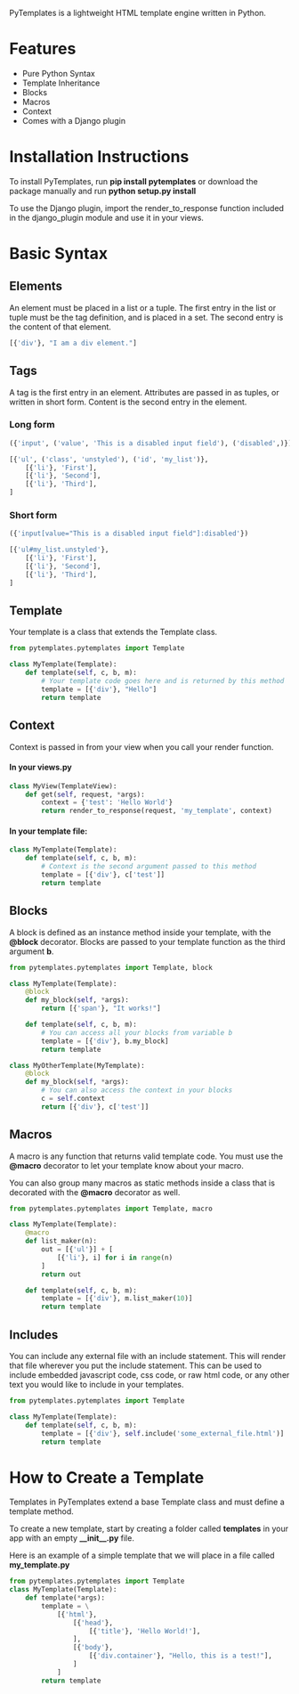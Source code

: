 PyTemplates is a lightweight HTML template engine written in Python.


# Features
* Pure Python Syntax
* Template Inheritance
* Blocks
* Macros
* Context
* Comes with a Django plugin

# Installation Instructions
To install PyTemplates, run **pip install pytemplates** or download the package manually and run **python setup.py install**

To use the Django plugin, import the render\_to\_response function included in the django\_plugin module and use it in your views.


# Basic Syntax

## Elements
An element must be placed in a list or a tuple. The first entry in the list or tuple must be the tag definition, and is placed in a set. The second entry is the content of that element.

```python
[{'div'}, "I am a div element."]
```

## Tags
A tag is the first entry in an element. Attributes are passed in as tuples, or written in short form. Content is the second entry in the element.

### Long form
```python
({'input', ('value', 'This is a disabled input field'), ('disabled',)})
```

```python
[{'ul', ('class', 'unstyled'), ('id', 'my_list')},
    [{'li'}, 'First'],
    [{'li'}, 'Second'],
    [{'li'}, 'Third'],
]
```

### Short form
```python
({'input[value="This is a disabled input field"]:disabled'})
```

```python
[{'ul#my_list.unstyled'},
    [{'li'}, 'First'],
    [{'li'}, 'Second'],
    [{'li'}, 'Third'],
]
```

## Template
Your template is a class that extends the Template class.
```python
from pytemplates.pytemplates import Template

class MyTemplate(Template):
    def template(self, c, b, m):
        # Your template code goes here and is returned by this method
        template = [{'div'}, "Hello"]
        return template
```

## Context
Context is passed in from your view when you call your render function.
#### In your views.py
```python
class MyView(TemplateView):
    def get(self, request, *args):
        context = {'test': 'Hello World'}
        return render_to_response(request, 'my_template', context)
```

#### In your template file:
```python
class MyTemplate(Template):
    def template(self, c, b, m):
        # Context is the second argument passed to this method
        template = [{'div'}, c['test']]
        return template
```

## Blocks
A block is defined as an instance method inside your template, with the **@block** decorator. Blocks are passed to your template function as the third argument **b**.
```python
from pytemplates.pytemplates import Template, block

class MyTemplate(Template):
    @block
    def my_block(self, *args):
        return [{'span'}, "It works!"]

    def template(self, c, b, m):
        # You can access all your blocks from variable b
        template = [{'div'}, b.my_block]
        return template

class MyOtherTemplate(MyTemplate):
    @block
    def my_block(self, *args):
        # You can also access the context in your blocks
        c = self.context
        return [{'div'}, c['test']]
```

## Macros
A macro is any function that returns valid template code. You must use the **@macro** decorator to let your template know about your macro.

You can also group many macros as static methods inside a class that is decorated with the **@macro** decorator as well.

```python
from pytemplates.pytemplates import Template, macro

class MyTemplate(Template):
    @macro
    def list_maker(n):
        out = [{'ul'}] + [
            [{'li'}, i] for i in range(n)
        ]
        return out

    def template(self, c, b, m):
        template = [{'div'}, m.list_maker(10)]
        return template
```

## Includes
You can include any external file with an include statement. This will render that file wherever you put the include statement. This can be used to include embedded javascript code, css code, or raw html code, or any other text you would like to include in your templates.

```python
from pytemplates.pytemplates import Template

class MyTemplate(Template):
    def template(self, c, b, m):
        template = [{'div'}, self.include('some_external_file.html')]
        return template
```

# How to Create a Template
Templates in PyTemplates extend a base Template class and must define a template method.

To create a new template, start by creating a folder called **templates** in your app with an empty **\_\_init\_\_.py** file.

Here is an example of a simple template that we will place in a file called **my\_template.py**

```python
from pytemplates.pytemplates import Template
class MyTemplate(Template):
    def template(*args):
        template = \
            [{'html'},
                [{'head'},
                    [{'title'}, 'Hello World!'],
                ],
                [{'body'},
                    [{'div.container'}, "Hello, this is a test!"],
                ]
            ]
        return template
```
